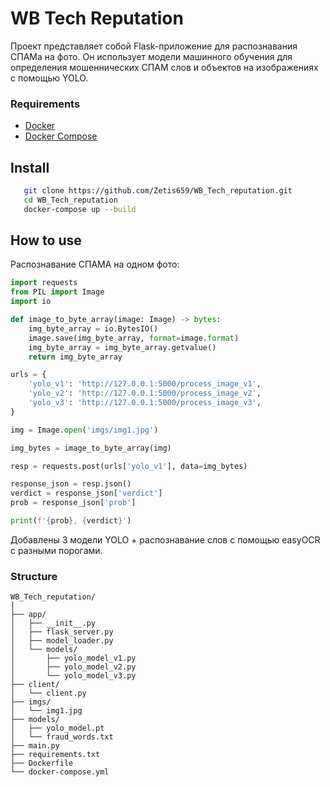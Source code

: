 # WB Tech Reputation

Проект представляет собой Flask-приложение для распознавания СПАМа на фото. Он использует модели машинного обучения для определения мошеннических СПАМ слов и объектов на изображениях с помощью YOLO.

### Requirements

- [Docker](https://www.docker.com/get-started)
- [Docker Compose](https://docs.docker.com/compose/install/)


## Install
```bash
   git clone https://github.com/Zetis659/WB_Tech_reputation.git
   cd WB_Tech_reputation
   docker-compose up --build
```

## How to use
Распознавание СПАМА на одном фото:
```Python
import requests
from PIL import Image
import io

def image_to_byte_array(image: Image) -> bytes:
    img_byte_array = io.BytesIO()
    image.save(img_byte_array, format=image.format)
    img_byte_array = img_byte_array.getvalue()
    return img_byte_array

urls = {
    'yolo_v1': 'http://127.0.0.1:5000/process_image_v1',
    'yolo_v2': 'http://127.0.0.1:5000/process_image_v2',
    'yolo_v3': 'http://127.0.0.1:5000/process_image_v3',
}

img = Image.open('imgs/img1.jpg')

img_bytes = image_to_byte_array(img)

resp = requests.post(urls['yolo_v1'], data=img_bytes)

response_json = resp.json()
verdict = response_json['verdict']
prob = response_json['prob']

print(f'{prob}, {verdict}')
```
Добавлены 3 модели YOLO + распознавание слов с помощью easyOCR c разными порогами.

### Structure
```
WB_Tech_reputation/
│
├── app/
│   ├── __init__.py
│   ├── flask_server.py
│   ├── model_loader.py
│   └── models/
│       ├── yolo_model_v1.py
│       ├── yolo_model_v2.py
│       └── yolo_model_v3.py
├── client/
│   └── client.py
├── imgs/
│   └── img1.jpg
├── models/
│   ├── yolo_model.pt
│   └── fraud_words.txt
├── main.py
├── requirements.txt
├── Dockerfile
└── docker-compose.yml
```


